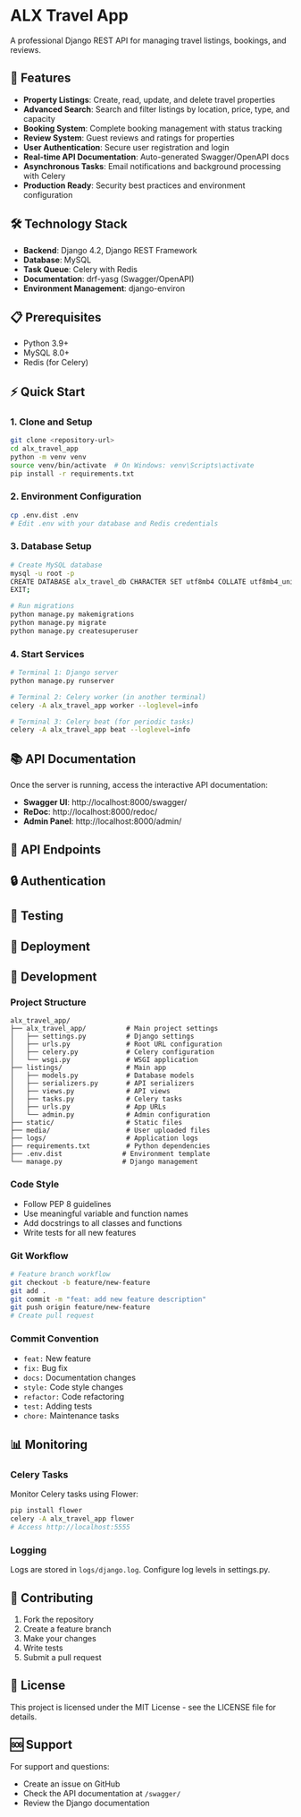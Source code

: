 # ALX Travel App

A professional Django REST API for managing travel listings, bookings, and reviews.

## 🚀 Features

- **Property Listings**: Create, read, update, and delete travel properties
- **Advanced Search**: Search and filter listings by location, price, type, and capacity
- **Booking System**: Complete booking management with status tracking
- **Review System**: Guest reviews and ratings for properties
- **User Authentication**: Secure user registration and login
- **Real-time API Documentation**: Auto-generated Swagger/OpenAPI docs
- **Asynchronous Tasks**: Email notifications and background processing with Celery
- **Production Ready**: Security best practices and environment configuration

## 🛠️ Technology Stack

- **Backend**: Django 4.2, Django REST Framework
- **Database**: MySQL
- **Task Queue**: Celery with Redis
- **Documentation**: drf-yasg (Swagger/OpenAPI)
- **Environment Management**: django-environ

## 📋 Prerequisites

- Python 3.9+
- MySQL 8.0+
- Redis (for Celery)

## ⚡ Quick Start

### 1. Clone and Setup

```bash
git clone <repository-url>
cd alx_travel_app
python -m venv venv
source venv/bin/activate  # On Windows: venv\Scripts\activate
pip install -r requirements.txt
```

### 2. Environment Configuration

```bash
cp .env.dist .env
# Edit .env with your database and Redis credentials
```

### 3. Database Setup

```bash
# Create MySQL database
mysql -u root -p
CREATE DATABASE alx_travel_db CHARACTER SET utf8mb4 COLLATE utf8mb4_unicode_ci;
EXIT;

# Run migrations
python manage.py makemigrations
python manage.py migrate
python manage.py createsuperuser
```

### 4. Start Services

```bash
# Terminal 1: Django server
python manage.py runserver

# Terminal 2: Celery worker (in another terminal)
celery -A alx_travel_app worker --loglevel=info

# Terminal 3: Celery beat (for periodic tasks)
celery -A alx_travel_app beat --loglevel=info
```

## 📚 API Documentation

Once the server is running, access the interactive API documentation:

- **Swagger UI**: http://localhost:8000/swagger/
- **ReDoc**: http://localhost:8000/redoc/
- **Admin Panel**: http://localhost:8000/admin/

## 🔗 API Endpoints

## 🔒 Authentication

## 🧪 Testing

## 🚀 Deployment

## 🔧 Development

### Project Structure

```
alx_travel_app/
├── alx_travel_app/          # Main project settings
│   ├── settings.py          # Django settings
│   ├── urls.py              # Root URL configuration
│   ├── celery.py            # Celery configuration
│   └── wsgi.py              # WSGI application
├── listings/                # Main app
│   ├── models.py            # Database models
│   ├── serializers.py       # API serializers
│   ├── views.py             # API views
│   ├── tasks.py             # Celery tasks
│   ├── urls.py              # App URLs
│   └── admin.py             # Admin configuration
├── static/                  # Static files
├── media/                   # User uploaded files
├── logs/                    # Application logs
├── requirements.txt         # Python dependencies
├── .env.dist               # Environment template
└── manage.py               # Django management
```

### Code Style

- Follow PEP 8 guidelines
- Use meaningful variable and function names
- Add docstrings to all classes and functions
- Write tests for all new features

### Git Workflow

```bash
# Feature branch workflow
git checkout -b feature/new-feature
git add .
git commit -m "feat: add new feature description"
git push origin feature/new-feature
# Create pull request
```

### Commit Convention

- `feat:` New feature
- `fix:` Bug fix
- `docs:` Documentation changes
- `style:` Code style changes
- `refactor:` Code refactoring
- `test:` Adding tests
- `chore:` Maintenance tasks

## 📊 Monitoring

### Celery Tasks

Monitor Celery tasks using Flower:

```bash
pip install flower
celery -A alx_travel_app flower
# Access http://localhost:5555
```

### Logging

Logs are stored in `logs/django.log`. Configure log levels in settings.py.

## 🤝 Contributing

1. Fork the repository
2. Create a feature branch
3. Make your changes
4. Write tests
5. Submit a pull request

## 📄 License

This project is licensed under the MIT License - see the LICENSE file for details.

## 🆘 Support

For support and questions:
- Create an issue on GitHub
- Check the API documentation at `/swagger/`
- Review the Django documentation
